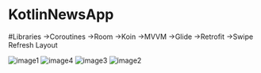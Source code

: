 # KotlinNewsApp
#Libraries
->Coroutines
->Room
->Koin
->MVVM
->Glide
->Retrofit
->Swipe Refresh Layout


![image1](https://github.com/emirhanuyunmaz/KotlinNewsApp/assets/72448247/464de3fc-5055-48be-8eec-88716d0ec92f)
![image4](https://github.com/emirhanuyunmaz/KotlinNewsApp/assets/72448247/c5ef0861-da46-40cd-983c-2f83d2b3b630)
![image3](https://github.com/emirhanuyunmaz/KotlinNewsApp/assets/72448247/198987e2-9e26-4513-8212-daf30296bf00)
![image2](https://github.com/emirhanuyunmaz/KotlinNewsApp/assets/72448247/06ca7862-49c6-4571-b4fa-300c1ac36020)
